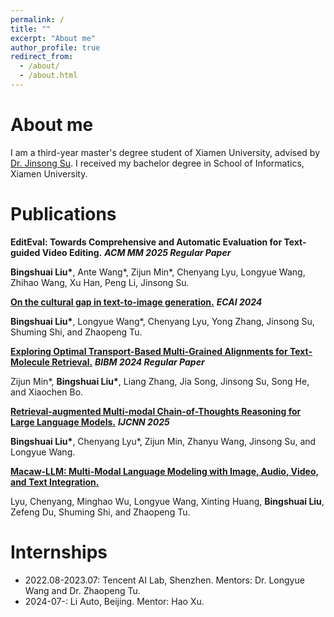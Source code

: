 ```yaml
---
permalink: /
title: ""
excerpt: "About me"
author_profile: true
redirect_from: 
  - /about/
  - /about.html
---
```


# About me
I am a third-year master's degree student of Xiamen University, advised by [Dr. Jinsong Su](https://cdmc.xmu.edu.cn/info/1010/1054.htm). I received my bachelor degree in School of Informatics, Xiamen University.

# Publications

**EditEval: Towards Comprehensive and Automatic Evaluation for Text-guided Video Editing.** **_ACM MM 2025 Regular Paper_**

**Bingshuai Liu\***, Ante Wang*, Zijun Min*, Chenyang Lyu, Longyue Wang, Zhihao Wang, Xu Han, Peng Li, Jinsong Su.


<a href="https://ebooks.iospress.nl/doi/10.3233/FAIA240581" title="Cultural Gap">**On the cultural gap in text-to-image generation.**</a> **_ECAI 2024_**

**Bingshuai Liu\***, Longyue Wang*, Chenyang Lyu, Yong Zhang, Jinsong Su, Shuming Shi, and Zhaopeng Tu.

<a href="https://ieeexplore.ieee.org/abstract/document/10822800" title="ORMA">**Exploring Optimal Transport-Based Multi-Grained Alignments for Text-Molecule Retrieval.**</a> **_BIBM 2024 Regular Paper_**

Zijun Min*, **Bingshuai Liu\***, Liang Zhang, Jia Song, Jinsong Su, Song He, and Xiaochen Bo.

<a href="https://arxiv.org/abs/2312.01714" title="RA-CoT">**Retrieval-augmented Multi-modal Chain-of-Thoughts Reasoning for Large Language Models.**</a> **_IJCNN 2025_**

**Bingshuai Liu\***, Chenyang Lyu*, Zijun Min, Zhanyu Wang, Jinsong Su, and Longyue Wang.

<a href="https://arxiv.org/abs/2306.09093" title="Macaw-LLM">**Macaw-LLM: Multi-Modal Language Modeling with Image, Audio, Video, and Text Integration.**</a>

Lyu, Chenyang, Minghao Wu, Longyue Wang, Xinting Huang, **Bingshuai Liu**, Zefeng Du, Shuming Shi, and Zhaopeng Tu.

# Internships
- 2022.08-2023.07: Tencent AI Lab, Shenzhen. Mentors: Dr. Longyue Wang and Dr. Zhaopeng Tu.
- 2024-07-: Li Auto, Beijing. Mentor: Hao Xu.
